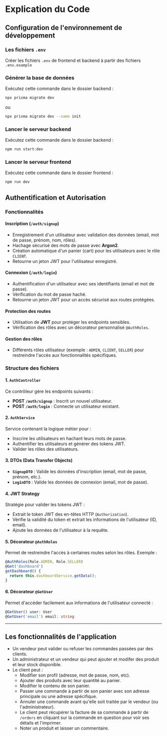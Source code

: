# Explication du Code

## Configuration de l'environnement de développement

### Les fichiers `.env`

Créer les fichiers `.env` de frontend et backend à partir des fichiers `.env.example`

### Générer la base de données

Exécutez cette commande dans le dossier backend :

```bash
npx prisma migrate dev
```

ou

```bash
npx prisma migrate dev --name init
```

### Lancer le serveur backend

Exécutez cette commande dans le dossier backend :

```bash
npm run start:dev
```

### Lancer le serveur frontend

Exécutez cette commande dans le dossier frontend :

```bash
npm run dev
```

## Authentification et Autorisation

### Fonctionnalités

#### Inscription (`/auth/signup`)

-  Enregistrement d'un utilisateur avec validation des données (email, mot de passe, prénom, nom, rôles).
-  Hachage sécurisé des mots de passe avec **Argon2**.
-  Création automatique d'un panier (cart) pour les utilisateurs avec le rôle `CLIENT`.
-  Retourne un jeton JWT pour l'utilisateur enregistré.

#### Connexion (`/auth/login`)

-  Authentification d'un utilisateur avec ses identifiants (email et mot de passe).
-  Vérification du mot de passe haché.
-  Retourne un jeton JWT pour un accès sécurisé aux routes protégées.

#### Protection des routes

-  Utilisation de **JWT** pour protéger les endpoints sensibles.
-  Vérification des rôles avec un décorateur personnalisé `@AuthRoles`.

#### Gestion des rôles

-  Différents rôles utilisateur (exemple : `ADMIN`, `CLIENT`, `SELLER`) pour restreindre l'accès aux fonctionnalités spécifiques.

### Structure des fichiers

#### 1. `AuthController`

Ce contrôleur gère les endpoints suivants :

-  **POST `/auth/signup`** : Inscrit un nouvel utilisateur.
-  **POST `/auth/login`** : Connecte un utilisateur existant.

#### 2. `AuthService`

Service contenant la logique métier pour :

-  Inscrire les utilisateurs en hachant leurs mots de passe.
-  Authentifier les utilisateurs et générer des tokens JWT.
-  Valider les rôles des utilisateurs.

#### 3. DTOs (Data Transfer Objects)

-  **`SignupDTO`** : Valide les données d'inscription (email, mot de passe, prénom, etc.).
-  **`LoginDTO`** : Valide les données de connexion (email, mot de passe).

#### 4. JWT Strategy

Stratégie pour valider les tokens JWT :

-  Extrait le token JWT des en-têtes HTTP (`Authorization`).
-  Vérifie la validité du token et extrait les informations de l'utilisateur (ID, email).
-  Ajoute les données de l'utilisateur à la requête.

#### 5. Décorateur `@AuthRoles`

Permet de restreindre l'accès à certaines routes selon les rôles. Exemple :

```typescript
@AuthRoles(Role.ADMIN, Role.SELLER)
@Get('dashboard')
getDashboard() {
  return this.dashboardService.getData();
}
```

#### 6. Décorateur `@GetUser`

Permet d'accéder facilement aux informations de l'utilisateur connecté :

```typescript
@GetUser() user: User
@GetUser('email') email: string
```

---

## Les fonctionnalités de l'application

-  Un vendeur peut valider ou refuser les commandes passées par des clients.
-  Un administrateur et un vendeur qui peut ajouter et modifer des produit et leur stock disponible.
-  Le client peut :
   -  Modifier son profil (adresse, mot de passe, nom, etc).
   -  Ajouter des produits avec leur quantité au panier.
   -  Modifier le contenu de son panier.
   -  Passer une commande à partir de son panier avec son adresse principale ou une adresse spécifique.
   -  Annuler une commande avant qu'elle soit traitée par le vendeur (ou l'administrateur).
   -  Le client peut récupérer la facture de sa commande à partir de `/orders` en cliquant sur la commande en question pour voir ses détails et l'imprimer.
   -  Noter un produit et laisser un commentaire.
